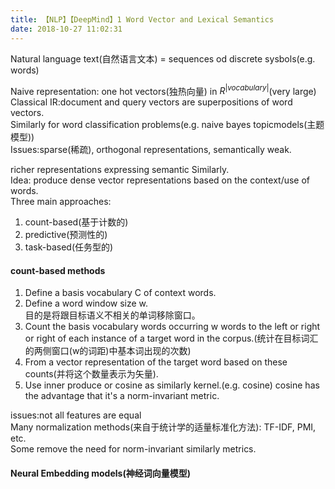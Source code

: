 ```yaml
---
title: 【NLP】【DeepMind】1 Word Vector and Lexical Semantics
date: 2018-10-27 11:02:31
---
```


Natural language text(自然语言文本) = sequences od discrete sysbols(e.g. words)<br/>

Naive representation: one hot vectors(独热向量) in $R^{|vocabulary|}$(very large)<br/>
Classical IR:document and query vectors are superpositions of word vectors.<br/>
Similarly for word classification problems(e.g. naive bayes topicmodels(主题模型))<br/>
Issues:sparse(稀疏), orthogonal representations, semantically weak.

richer representations expressing semantic Similarly.<br/>
Idea: produce dense vector representations based on the context/use of words.<br/>
Three main approaches:
  1. count-based(基于计数的)
  2. predictive(预测性的)
  3. task-based(任务型的)


#### count-based methods
1. Define a basis vocabulary C of context words.
2. Define a word window size w.<br/>
目的是将跟目标语义不相关的单词移除窗口。
3. Count the basis vocabulary words occurring w words to the left or right or right of each instance of a target word in the corpus.(统计在目标词汇的两侧窗口(w的词距)中基本词出现的次数)
4. From a vector representation of the target word based on these counts(并将这个数量表示为矢量).
5. Use inner produce or cosine as similarly kernel.(e.g. cosine)
cosine has the advantage that it's a norm-invariant metric.<br/>

issues:not all features are equal<br/>
Many normalization methods(来自于统计学的适量标准化方法): TF-IDF, PMI, etc.<br/>
Some remove the need for norm-invariant similarly metrics.<br/>


#### Neural Embedding models(神经词向量模型)
